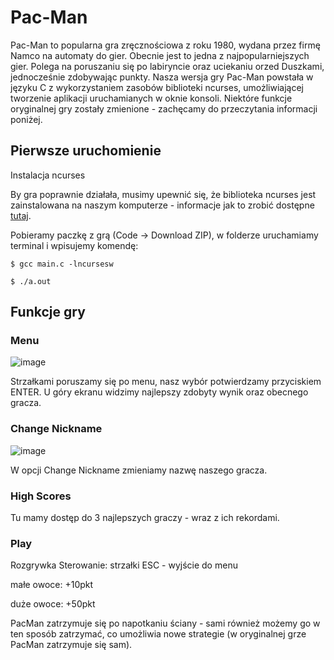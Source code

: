 # Pac-Man
Pac-Man to popularna gra zręcznościowa z roku 1980, wydana przez firmę Namco na automaty do gier. Obecnie jest to jedna z najpopularniejszych gier. Polega na poruszaniu się po labiryncie oraz uciekaniu orzed Duszkami, jednocześnie zdobywając punkty.
Nasza wersja gry Pac-Man powstała w języku C z wykorzystaniem zasobów biblioteki ncurses, umożliwiającej tworzenie aplikacji uruchamianych w oknie konsoli. Niektóre funkcje oryginalnej gry zostały zmienione - zachęcamy do przeczytania informacji poniżej.
## Pierwsze uruchomienie
Instalacja ncurses

By gra poprawnie działała, musimy upewnić się, że biblioteka ncurses jest zainstalowana na naszym komputerze - informacje jak to zrobić dostępne <a href="https://invisible-island.net/ncurses/#downloads">tutaj</a>.

Pobieramy paczkę z grą (Code -> Download ZIP), w folderze uruchamiamy terminal i wpisujemy komendę:

`$ gcc main.c -lncursesw`

`$ ./a.out`

## Funkcje gry

### Menu

![image](https://user-images.githubusercontent.com/43135879/173416721-be97bd32-fa7b-4ff0-9c2d-e5e82385caac.png)

Strzałkami poruszamy się po menu, nasz wybór potwierdzamy przyciskiem ENTER.
U góry ekranu widzimy najlepszy zdobyty wynik oraz obecnego gracza.

### Change Nickname

![image](https://user-images.githubusercontent.com/43135879/173417117-3b45916d-0031-41b3-ac14-8099d432798d.png)

W opcji Change Nickname zmieniamy nazwę naszego gracza.

### High Scores

Tu mamy dostęp do 3 najlepszych graczy - wraz z ich rekordami.


### Play
Rozgrywka
Sterowanie: strzałki
ESC - wyjście do menu

małe owoce: +10pkt

duże owoce: +50pkt

PacMan zatrzymuje się po napotkaniu ściany - sami również możemy go w ten sposób zatrzymać, co umożliwia nowe strategie (w oryginalnej grze PacMan zatrzymuje się sam).


